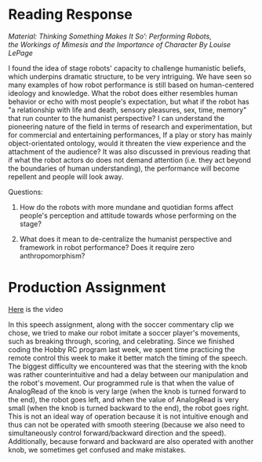 **Reading Response**
===================
*Material: Thinking Something Makes It So’: Performing Robots, the Workings of Mimesis and the Importance of Character By Louise LePage*



I found the idea of stage robots' capacity to challenge humanistic beliefs, which underpins dramatic structure, to be very intriguing. We have seen so many examples of how robot performance is still based on human-centered ideology and knowledge. What the robot does either resembles human behavior or echo with most people's expectation, but what if the robot has "a relationship with life and death, sensory pleasures, sex, time, memory" that run counter to the humanist perspective? I can understand the pioneering nature of the field in terms of research and experimentation, but for commercial and entertaining performances, If a play or story has mainly object-orientated ontology, would it threaten the view experience and the attachment of the audience? It was also discussed in previous reading that if what the robot actors do does not demand attention (i.e. they act beyond the boundaries of human understanding), the performance will become repellent and people will look away.

Questions:

1. How do the robots with more mundane and quotidian forms affect people's perception and attitude towards whose performing on the stage?

2. What does it mean to de-centralize the humanist perspective and framework in robot performance? Does it require zero anthropomorphism?

**Production Assignment**
===================

[Here](https://youtu.be/xKKcqtg8Xsc) is the video

In this speech assignment, along with the soccer commentary clip we chose, we tried to make our robot imitate a soccer player's movements, such as breaking through, scoring, and celebrating. Since we finished coding the Hobby RC program last week, we spent time practicing the remote control this week to make it better match the timing of the speech. The biggest difficulty we encountered was that the steering with the knob was rather counterintuitive and had a delay between our manipulation and the robot's movement. Our programmed rule is that when the value of AnalogRead of the knob is very large (when the knob is turned forward to the end), the robot goes left, and when the value of AnalogRead is very small (when the knob is turned backward to the end), the robot goes right. This is not an ideal way of operation because it is not intuitive enough and thus can not be operated with smooth steering (because we also need to simultaneously control forward/backward direction and the speed). Additionally, because forward and backward are also operated with another knob, we sometimes get confused and make mistakes.
